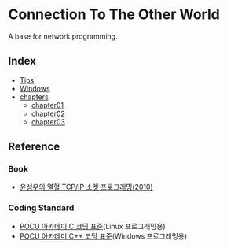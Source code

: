 # Connection To The Other World
A base for network programming.

## Index

* [Tips](Tips.md)
* [Windows](Windows.md)
* [chapters](./chapters/)
  * [chapter01](./chapters/chapter01)
  * [chapter02](./chapters/chapter02)
  * [chapter03](./chapters/chapter03)

## Reference

### Book
* [윤성우의 열혈 TCP/IP 소켓 프로그래밍(2010)](https://product.kyobobook.co.kr/detail/S000001589146)

### Coding Standard
* [POCU 아카데미 C 코딩 표준](https://docs.popekim.com/ko/coding-standards/pocu-c)(Linux 프로그래밍용)
* [POCU 아카데미 C++ 코딩 표준](https://docs.popekim.com/ko/coding-standards/pocu-cpp)(Windows 프로그래밍용)
